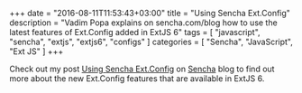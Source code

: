 +++
date = "2016-08-11T11:53:43+03:00"
title = "Using Sencha Ext.Config"
description = "Vadim Popa explains on sencha.com/blog how to use the latest features of Ext.Config added in ExtJS 6"
tags = [
    "javascript",
    "sencha",
    "extjs",
    "extjs6",
    "configs"
]
categories = [
    "Sencha",
    "JavaScript",
    "Ext JS"
]
+++

Check out my post <a href="https://www.sencha.com/blog/using-sencha-ext-config/" target="_blank">Using Sencha Ext.Config</a> on <a href="http://sencha.com" target="_blank">Sencha</a> blog to find out more about the new Ext.Config features that are available in ExtJS 6.
